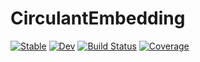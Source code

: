 # CirculantEmbedding

[![Stable](https://img.shields.io/badge/docs-stable-blue.svg)](https://JakeGrainger.github.io/CirculantEmbedding.jl/stable/)
[![Dev](https://img.shields.io/badge/docs-dev-blue.svg)](https://JakeGrainger.github.io/CirculantEmbedding.jl/dev/)
[![Build Status](https://github.com/JakeGrainger/CirculantEmbedding.jl/actions/workflows/CI.yml/badge.svg?branch=main)](https://github.com/JakeGrainger/CirculantEmbedding.jl/actions/workflows/CI.yml?query=branch%3Amain)
[![Coverage](https://codecov.io/gh/JakeGrainger/CirculantEmbedding.jl/branch/main/graph/badge.svg)](https://codecov.io/gh/JakeGrainger/CirculantEmbedding.jl)
